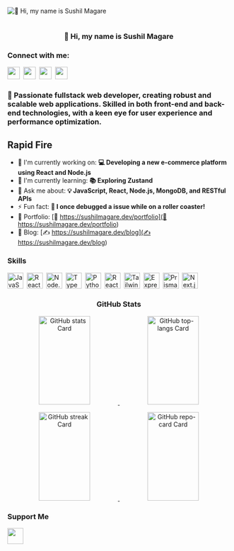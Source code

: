 ![👋 Hi, my name is Sushil Magare](https://mir-s3-cdn-cf.behance.net/project_modules/max_1200/79731568097599.5b50bca477735.jpg)

# <h3 align="center">👋 Hi, my name is Sushil Magare</h3>
<h3 align="left">Connect with me:</h3> 
<p align="left"><a href="https://github.com/sushilmagare10" target="_blank"><img src="https://img.shields.io/badge/GitHub-100000?logo=github&logoColor=white" height="28" style="margin-right: 4px"></a> <a href="https://www.linkedin.com/in/sushil-magare" target="_blank"><img src="https://img.shields.io/badge/LinkedIn-0077B5?logo=linkedin&logoColor=white" height="28" style="margin-right: 4px"></a> <a href="https://twitter.com/Sushil__SM" target="_blank"><img src="https://img.shields.io/badge/Twitter-000000?logo=X&logoColor=white" height="28" style="margin-right: 4px"></a> <a href="mailto:sushilmagare10@gmail.com" target="_blank"><img src="https://img.shields.io/badge/Gmail-D14836?logo=gmail&logoColor=white" height="28" style="margin-right: 4px"></a></p>
 <h3 align="left">🚀 Passionate fullstack web developer, creating robust and scalable web applications. Skilled in both front-end and back-end technologies, with a keen eye for user experience and performance optimization.</h3>

## Rapid Fire

- 💼 I'm currently working on: **💻 Developing a new e-commerce platform using React and Node.js**
- 🌱 I'm currently learning: **📚 Exploring Zustand**
- 💬 Ask me about: **💡 JavaScript, React, Node.js, MongoDB, and RESTful APIs**
- ⚡ Fun fact: **🎢 I once debugged a issue while on a roller coaster!**
- 📂 Portfolio: [🔗 https://sushilmagare.dev/portfolio](🔗 https://sushilmagare.dev/portfolio)
- 📝 Blog: [✍️ https://sushilmagare.dev/blog](✍️ https://sushilmagare.dev/blog)

 <h3 align="left">Skills</h3>
<p align="left"><img src="https://skillicons.dev/icons?i=js" height="36" alt="JavaScript" style="margin-right: 4px"> <img src="https://skillicons.dev/icons?i=react" height="36" alt="React" style="margin-right: 4px"> <img src="https://skillicons.dev/icons?i=nodejs" height="36" alt="Node.js" style="margin-right: 4px"> <img src="https://skillicons.dev/icons?i=ts" height="36" alt="TypeScript" style="margin-right: 4px"> <img src="https://skillicons.dev/icons?i=python" height="36" alt="Python" style="margin-right: 4px"> <img src="https://cdn.jsdelivr.net/gh/devicons/devicon/icons/react/react-original.svg" height="36" alt="React" style="margin-right: 4px"> <img src="https://cdn.jsdelivr.net/gh/devicons/devicon@latest/icons/tailwindcss/tailwindcss-original.svg" height="36" alt="Tailwind CSS" style="margin-right: 4px"> <img src="https://cdn.jsdelivr.net/gh/devicons/devicon@latest/icons/express/express-original-wordmark.svg" height="36" alt="Express" style="margin-right: 4px"> <img src="https://cdn.jsdelivr.net/gh/devicons/devicon@latest/icons/prisma/prisma-original-wordmark.svg" height="36" alt="Prisma" style="margin-right: 4px"> <img src="https://cdn.jsdelivr.net/gh/devicons/devicon/icons/nextjs/nextjs-original.svg" height="36" alt="Next.js" style="margin-right: 4px"></p><h3 align="center">GitHub Stats</h3>
<p align="center">
  <a href="https://github.com/sushilmagare10">
    <img height="200" width="48%" src="https://github-readme-stats.vercel.app/api?username=sushilmagare10&theme=dracula&hide_title=false&hide_rank=false&show_icons=false&include_all_commits=true&count_private=true&line_height=25" alt="GitHub stats Card" />
  </a>
  <a href="https://github.com/sushilmagare10">
    <img height="200" width="48%" src="https://github-readme-stats.vercel.app/api/top-langs?username=sushilmagare10&theme=buefy&hide_title=false&layout=compact&langs_count=6&hide_progress=false&card_width=400" alt="GitHub top-langs Card" />
  </a>
</p>

<p align="center">
  <a href="https://github.com/sushilmagare10">
    <img height="200" width="48%" src="https://streak-stats.demolab.com/?user=sushilmagare10&theme=ambient_gradient&hide_border=false&date_format=M j[, Y]&mode=daily&hide_total_contributions=false&hide_current_streak=false&hide_longest_streak=false" alt="GitHub streak Card" />
  </a>
  <a href="https://github.com/sushilmagare10/Bubble">
    <img height="200" width="48%" src="https://github-readme-stats.vercel.app/api/pin/?username=sushilmagare10&repo=Bubble&bg_color=35,2dd4bf,784BA0,2B86C5&show_owner=true&title_color=fff&text_color=fff&icon_color=fff" alt="GitHub repo-card Card" />
  </a>
</p>

 <h3 align="left">Support Me</h3>
<p align="left"><a href="https://ko-fi.com/sushil_" target="_blank"><img src="https://img.shields.io/badge/Ko--fi-343B45?logo=kofi&logoColor=Black" height="36" style="margin-right: 4px"></a></p>
